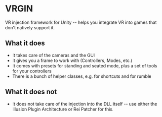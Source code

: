 # VRGIN
VR injection framework for Unity -- helps you integrate VR into games that don't natively support it.

## What it does
- It takes care of the cameras and the GUI
- It gives you a frame to work with (Controllers, Modes, etc.)
- It comes with presets for standing and seated mode, plus a set of tools for your controllers
- There is a bunch of helper classes, e.g. for shortcuts and for rumble

## What it does not
- It does not take care of the injection into the DLL itself -- use either the Illusion Plugin Architecture or Rei Patcher for this.
